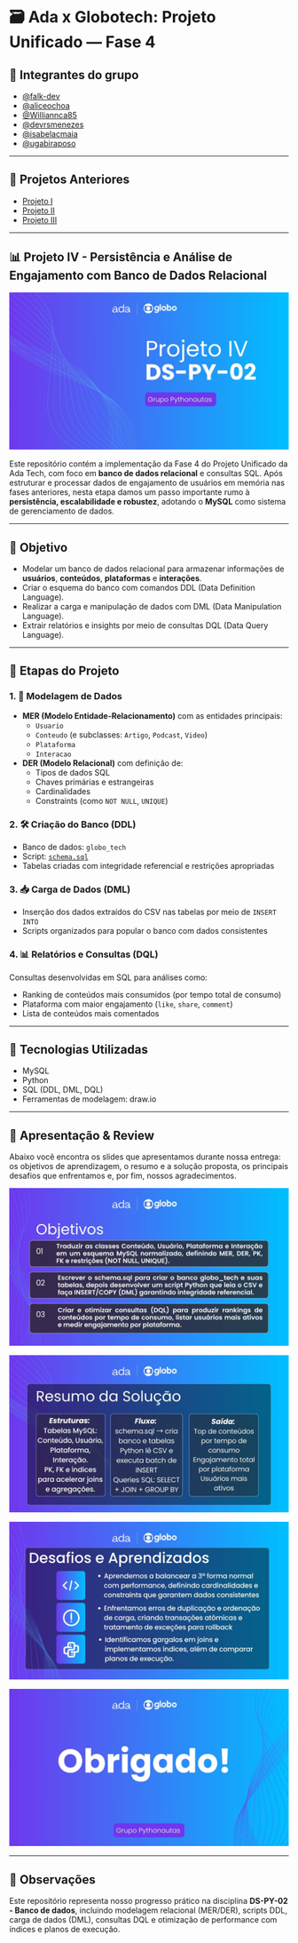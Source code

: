 # 🗃️ Ada x Globotech: Projeto Unificado — Fase 4  

## 👥 Integrantes do grupo

- [@falk-dev](https://github.com/falk-dev)
- [@aliceochoa](https://github.com/aliceochoa)
- [@Williannca85](https://github.com/Williannca85)
- [@devrsmenezes](https://github.com/devrsmenezes)
- [@isabelacmaia](https://github.com/isabelacmaia)
- [@ugabiraposo](https://github.com/ugabiraposo)

---

## 📁 Projetos Anteriores

- [Projeto I](https://github.com/falk-dev/projeto-i-ada-globotech)
- [Projeto II](https://github.com/falk-dev/projeto-ii-ada-globotech)
- [Projeto III](https://github.com/falk-dev/projeto-iii-ada-globotech)

---

## 📊 Projeto IV - Persistência e Análise de Engajamento com Banco de Dados Relacional

![Capa do projeto IV DS-PY-02 com os logos da Ada e da Globo ao topo, fundo gradiente roxo-azul e o botão “Grupo Pythonautas”](images/apresentacao.jpg)

Este repositório contém a implementação da Fase 4 do Projeto Unificado da Ada Tech, com foco em **banco de dados relacional** e consultas SQL. Após estruturar e processar dados de engajamento de usuários em memória nas fases anteriores, nesta etapa damos um passo importante rumo à **persistência, escalabilidade e robustez**, adotando o **MySQL** como sistema de gerenciamento de dados.

---

## 🎯 Objetivo

- Modelar um banco de dados relacional para armazenar informações de **usuários**, **conteúdos**, **plataformas** e **interações**.
- Criar o esquema do banco com comandos DDL (Data Definition Language).
- Realizar a carga e manipulação de dados com DML (Data Manipulation Language).
- Extrair relatórios e insights por meio de consultas DQL (Data Query Language).

---

## 🧱 Etapas do Projeto

### 1. 📄 Modelagem de Dados

- **MER (Modelo Entidade-Relacionamento)** com as entidades principais:
  - `Usuario`
  - `Conteudo` (e subclasses: `Artigo`, `Podcast`, `Video`)
  - `Plataforma`
  - `Interacao`
- **DER (Modelo Relacional)** com definição de:
  - Tipos de dados SQL
  - Chaves primárias e estrangeiras
  - Cardinalidades
  - Constraints (como `NOT NULL`, `UNIQUE`)

### 2. 🛠️ Criação do Banco (DDL)

- Banco de dados: `globo_tech`
- Script: [`schema.sql`](./schema.sql)
- Tabelas criadas com integridade referencial e restrições apropriadas

### 3. 📥 Carga de Dados (DML)

- Inserção dos dados extraídos do CSV nas tabelas por meio de `INSERT INTO`
- Scripts organizados para popular o banco com dados consistentes

### 4. 📊 Relatórios e Consultas (DQL)

Consultas desenvolvidas em SQL para análises como:

- Ranking de conteúdos mais consumidos (por tempo total de consumo)
- Plataforma com maior engajamento (`like`, `share`, `comment`)
- Lista de conteúdos mais comentados

---

## 🧪 Tecnologias Utilizadas

- MySQL
- Python
- SQL (DDL, DML, DQL)
- Ferramentas de modelagem: draw.io

---

## 📑 Apresentação & Review
Abaixo você encontra os slides que apresentamos durante nossa entrega: os objetivos de aprendizagem, o resumo e a solução proposta, os principais desafios que enfrentamos e, por fim, nossos agradecimentos.

![Objetivos de Aprendizagem da Fase 4.](images/objetivos.jpg)

![Resumo da Fase 4 e a Solução Proposta](images/resumo.jpg)

![Desafios e Aprendizados que enfrentamos no desenvolvimento da fase 4](images/desafios.jpg)

![Slide de agradecimento com os logos da Ada e da Globo, fundo gradiente roxo-azul e o texto “Obrigado” centralizado](images/obrigado.jpg)

---

## 📝 Observações

Este repositório representa nosso progresso prático na disciplina **DS-PY-02 - Banco de dados**, incluindo modelagem relacional (MER/DER), scripts DDL, carga de dados (DML), consultas DQL e otimização de performance com índices e planos de execução.
